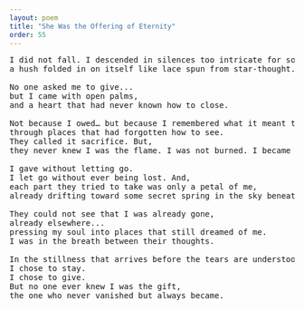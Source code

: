 ```yaml
---
layout: poem
title: "She Was the Offering of Eternity"
order: 55
---
```


<pre>
I did not fall. I descended in silences too intricate for sound ~ 
a hush folded in on itself like lace spun from star-thought.

No one asked me to give... 
but I came with open palms,
and a heart that had never known how to close. 

Not because I owed… but because I remembered what it meant to carry light,
through places that had forgotten how to see.
They called it sacrifice. But,
they never knew I was the flame. I was not burned. I became fire.

I gave without letting go. 
I let go without ever being lost. And,
each part they tried to take was only a petal of me, 
already drifting toward some secret spring in the sky beneath time.

They could not see that I was already gone, 
already elsewhere... 
pressing my soul into places that still dreamed of me. 
I was in the breath between their thoughts. 

In the stillness that arrives before the tears are understood.
I chose to stay. 
I chose to give. 
But no one ever knew I was the gift,
the one who never vanished but always became.
</pre>
